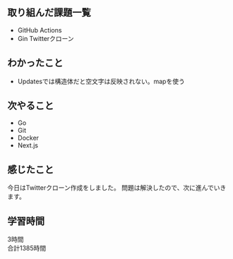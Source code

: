 ## 取り組んだ課題一覧
- GitHub Actions
- Gin Twitterクローン

## わかったこと
- Updatesでは構造体だと空文字は反映されない。mapを使う

## 次やること
- Go
- Git
- Docker
- Next.js

## 感じたこと
今日はTwitterクローン作成をしました。
問題は解決したので、次に進んでいきます。

## 学習時間
3時間<br />
合計1385時間

